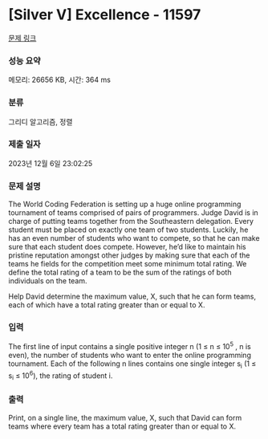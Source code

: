 # [Silver V] Excellence - 11597 

[문제 링크](https://www.acmicpc.net/problem/11597) 

### 성능 요약

메모리: 26656 KB, 시간: 364 ms

### 분류

그리디 알고리즘, 정렬

### 제출 일자

2023년 12월 6일 23:02:25

### 문제 설명

<p>The World Coding Federation is setting up a huge online programming tournament of teams comprised of pairs of programmers. Judge David is in charge of putting teams together from the Southeastern delegation. Every student must be placed on exactly one team of two students. Luckily, he has an even number of students who want to compete, so that he can make sure that each student does compete. However, he’d like to maintain his pristine reputation amongst other judges by making sure that each of the teams he fields for the competition meet some minimum total rating. We define the total rating of a team to be the sum of the ratings of both individuals on the team.</p>

<p>Help David determine the maximum value, X, such that he can form teams, each of which have a total rating greater than or equal to X.</p>

### 입력 

 <p>The first line of input contains a single positive integer n (1 ≤ n ≤ 10<sup>5</sup> , n is even), the number of students who want to enter the online programming tournament. Each of the following n lines contains one single integer s<sub>i</sub> (1 ≤ s<sub>i</sub> ≤ 10<sup>6</sup>), the rating of student i.</p>

### 출력 

 <p>Print, on a single line, the maximum value, X, such that David can form teams where every team has a total rating greater than or equal to X.</p>

